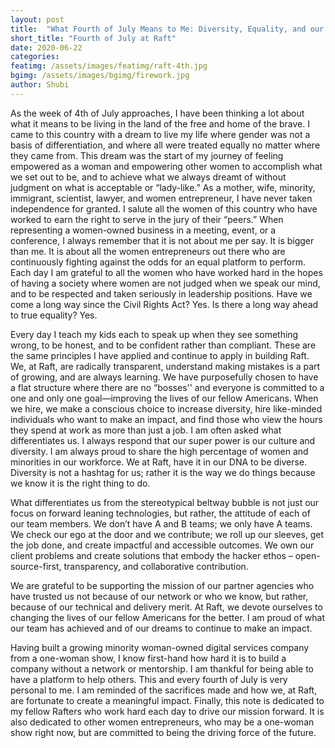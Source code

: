 ```yaml
---
layout: post
title:  "What Fourth of July Means to Me: Diversity, Equality, and our Mission at Raft"
short_title: "Fourth of July at Raft"
date: 2020-06-22
categories:
featimg: /assets/images/featimg/raft-4th.jpg
bgimg: /assets/images/bgimg/firework.jpg
author: Shubi
---
```


As the week of 4th of July approaches, I have been thinking a lot about what it means to be living in the land of the free and home of the brave. I came to this country with a dream to live my life where gender was not a basis of differentiation, and where all were treated equally no matter where they came from. This dream was the start of my journey of feeling empowered as a woman and empowering other women to accomplish what we set out to be, and to achieve what we always dreamt of without judgment on what is acceptable or “lady-like.” As a mother, wife, minority, immigrant, scientist, lawyer, and women entrepreneur, I have never taken independence for granted. I salute all the women of this country who have worked to earn the right to serve in the jury of their “peers.” When representing a women-owned business in a meeting, event, or a conference, I always remember that it is not about me per say. It is bigger than me. It is about all the women entrepreneurs out there who are continuously fighting against the odds for an equal platform to perform. Each day I am grateful to all the women who have worked hard in the hopes of having a society where women are not judged when we speak our mind, and to be respected and taken seriously in leadership positions. Have we come a long way since the Civil Rights Act? Yes. Is there a long way ahead to true equality? Yes.  

Every day I teach my kids each to speak up when they see something wrong, to be honest, and to be confident rather than compliant. These are the same principles I have applied and continue to apply in building Raft. We, at Raft, are radically transparent, understand making mistakes is a part of growing, and are always learning. We have purposefully chosen to have a flat structure where there are no “bosses'' and everyone is committed to a one and only one goal—improving the lives of our fellow Americans. When we hire, we make a conscious choice to increase diversity, hire like-minded individuals who want to make an impact, and find those who view the hours they spend at work as more than just a job. I am often asked what differentiates us. I always respond that our super power is our culture and diversity. I am always proud to share the high percentage of women and minorities in our workforce. We at Raft, have it in our DNA to be diverse. Diversity is not a hashtag for us; rather it is the way we do things because we know it is the right thing to do.  

What differentiates us from the stereotypical beltway bubble is not just our focus on forward leaning technologies, but rather, the attitude of each of our team members. We don’t have A and B teams; we only have A teams. We check our ego at the door and we contribute; we roll up our sleeves, get the job done, and create  impactful and accessible outcomes. We own our client problems and create solutions that embody the hacker ethos – open-source-first, transparency, and collaborative contribution.  

We are grateful to be supporting the mission of our partner agencies who have trusted us not because of our network or who we know, but rather, because of our technical and delivery merit. At Raft, we devote ourselves to changing the lives of our fellow Americans for the better. I am proud of what our team has achieved and of our dreams to continue to make an impact.  

Having built a growing minority woman-owned digital services company from a one-woman show, I know first-hand how hard it is to build a company without a network or mentorship. I am thankful for being able to have a platform to help others. This and every fourth of July is very personal to me. I am reminded of the sacrifices made and how we, at Raft, are fortunate to create a meaningful impact. Finally, this note is dedicated to my fellow Rafters who work hard each day to drive our mission forward. It is also dedicated to other women entrepreneurs, who may be a one-woman show right now, but are committed to being the driving force of the future.
